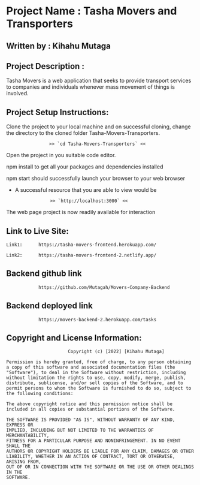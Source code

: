 # Project Name : Tasha Movers and Transporters

## Written by : Kihahu Mutaga

## Project Description :
Tasha Movers is a web application that seeks to provide transport services to companies and individuals whenever mass movement of things is involved.

## Project Setup Instructions:
Clone the project to your local machine and on successful cloning, change the directory to the cloned folder Tasha-Movers-Transporters.

                    >> `cd Tasha-Movers-Transporters` <<

Open the project in you suitable code editor.

npm install to get all your packages and dependencies installed

npm start should successfully launch your browser to your web browser

 - A successful resource that you are able to view would be 
 
                    >> `http://localhost:3000` << 

The web page project is now readily available for interaction


## Link to Live Site:

    Link1:      https://tasha-movers-frontend.herokuapp.com/

    Link2:      https://tasha-movers-frontend-2.netlify.app/    

## Backend github link
            
                https://github.com/Mutagah/Movers-Company-Backend

## Backend deployed link
                
                https://movers-backend-2.herokuapp.com/tasks

## Copyright and License Information:
                           Copyright (c) [2022] [Kihahu Mutaga]

    Permission is hereby granted, free of charge, to any person obtaining a copy of this software and associated documentation files (the "Software"), to deal in the Software without restriction, including without limitation the rights to use, copy, modify, merge, publish, distribute, sublicense, and/or sell copies of the Software, and to permit persons to whom the Software is furnished to do so, subject to the following conditions:
    
    The above copyright notice and this permission notice shall be included in all copies or substantial portions of the Software.

    THE SOFTWARE IS PROVIDED "AS IS", WITHOUT WARRANTY OF ANY KIND, EXPRESS OR
    IMPLIED, INCLUDING BUT NOT LIMITED TO THE WARRANTIES OF MERCHANTABILITY,
    FITNESS FOR A PARTICULAR PURPOSE AND NONINFRINGEMENT. IN NO EVENT SHALL THE
    AUTHORS OR COPYRIGHT HOLDERS BE LIABLE FOR ANY CLAIM, DAMAGES OR OTHER
    LIABILITY, WHETHER IN AN ACTION OF CONTRACT, TORT OR OTHERWISE, ARISING FROM,
    OUT OF OR IN CONNECTION WITH THE SOFTWARE OR THE USE OR OTHER DEALINGS IN THE
    SOFTWARE.